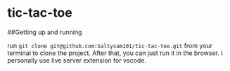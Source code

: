 # tic-tac-toe
##Getting up and running

run `git clone git@github.com:Saltysam101/tic-tac-toe.git` from your terminal to clone the project. After that, you can just run it in the browser. I personally use live server extension for vscode.
